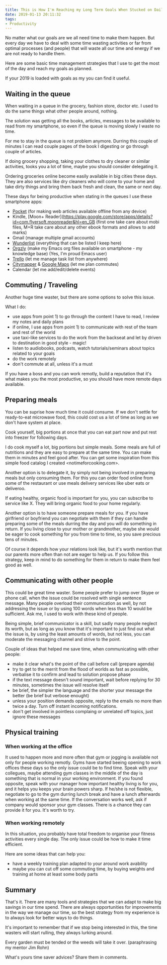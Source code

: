 ```yaml
---
title: This is How I'm Reaching my Long Term Goals When Stucked on Daily Routines
date: 2019-01-13 20:11:32
tags:
- Productivity
---
```


No matter what our goals are we all need time to make them happen. But every day we have to deal with some time wasting activities or far from optimal processes (and people) that will waste all our time and energy if we are not ready to handle them.

Here are some basic time management strategies that I use to get the most of the day and reach my goals as planned.

<!-- more -->

If your 2019 is loaded with goals as my you can find it useful.

## Waiting in the queue

When waiting in a queue in the grocery, fashion store, doctor etc. I used to do the same things what other people around, nothing.

The solution was getting all the books, articles, messages to be available to read from my smartphone, so even if the queue is moving slowly I waste no time.

For me to stay in the queue is not problem anymore. Durring this couple of minutes I can read couple pages of the book I digesting or go through couple of articles.

If doing grocery shopping, taking your clothes to dry cleaner or similar activities, tooks you a lot of time, maybe you should consider delegating it.

Ordering groceries online become easily available in big cities these days. They are also services like dry cleaners who will come to your home and take dirty things and bring them back fresh and clean, the same or next day.

These days for being productive when stating in the queues I use these smartphone apps:
- [Pocket](https://getpocket.com) (for making web articles available offline from any device)
- Kindle, [Moon+ Reader](https://play.google.com/store/apps/details?id=com.flyersoft.moonreader&hl=en_GB (first one take care about mobi files, M+R take care about any other ebook formats and allows to add marks)
- Gmail (manage multiple gmail accounts)
- [Wunderlist](https://www.wunderlist.com) (everything that can be listed I keep here)
- [Orgzly](http://www.orgzly.com) (make my Emacs org files available on smartphone - my knowledge base) (Yes, I'm proud Emacs user)
- [Trello](https://trello.com) (let me manage task list from anywhere)
- [Citymapper](https://citymapper.com) & [Google Maps](https://www.google.com/maps) (let me plan commutes)
- Calendar (let me add/edit/delete events)

## Commuting / Traveling

Another huge time waster, but there are some options to solve this issue.

What I do:
- use apps from point 1) to go through the content I have to read, I review my notes and daily plans
- if online, I use apps from point 1) to communicate with rest of the team and rest of the world
- use taxi-like services to do the work from the backseat and let by driven to destination in good style - magic!
- listen to audiobooks, podcasts, watch tutorials/seminars about topics related to your goals
- do the work remotely
- don't commute at all, unless it's a must

If you have a boss and you can work remotly, build a reputation that it's what makes you the most productive, so you should have more remote days available.

## Preparing meals

You can be suprise how much time it could consume. If we don't settle for ready-to-eat microwave food, this could cost us a lot of time as long as we don't have system at place.

Cook yourself, big portions at once that you can eat part now and put rest into freezer for following days.

I do cook myself a lot, big portions but simple meals. Some meals are full of nutritions and they are easy to prepare at the same time. You can make them in minutes and feel good after. You can get some inspiration from this simple food catalog I created <notimeforcooking.com>.

Another option is to delegate it, by simply not being involved in preparing meals but only consuming them. For this you can order food online from some of the restaurant or use meals delivery services like uber eats or deliveroo.

If eating healthy, organic food is important for you, you can subscribe to service like X. They will bring organic food to your home regularly.

Another option is to have someone prepare meals for you. If you have girlfriend or boyfriend you can negotiate with them if they can handle preparing some of the meals durring the day and you will do something in return. If you living close to your mother or grandmother, maybe she would be eager to cook something for you from time to time, so you save precious tens of minutes.

Of course it depends how your relations look like, but it's worth mention that our parents more often than not are eager to help us. If you follow this strategy, keep in mind to do something for them in return to make them feel good as well.

## Communicating with other people

This could be great time waster. Some people prefer to jump over Skype or phone call, when the issue could be rosolved with single sentence message. Many people overload their communication as well, by not addressing the issue or by using 100 words when less than 10 would be sufficient. Ask me, I used to work with these kind of people.

Being simple, brief communicator is a skill, but sadly many people neglect its worth, but as long as you know that it's important to just find out what the issue is, by using the least amounts of words, but not less, you can moderate the messaging channel and strive to the point.

Couple of ideas that helped me save time, when communicating with other people:
- make it clear what's the point of the call before call (prepare agenda)
- try to get to the merrit from the flood of worlds as fast as possible, verbalise it to confirm and lead to solution propose phase
- if the text message doesn't sound important, wait before replying for 30 minutes, sometimes the issue will resolve itself
- be brief, the simpler the language and the shorter your message the better (be brief but verbose enought)
- unless your position demands opposite, reply to the emails no more than twice a day. Turn off instant incoming notifications.
- don't get involved in pointless complaing or unrelated off topics, just ignore these messages

## Physical training

### When working at the office

It used to happen more and more often that gym or jogging is available not only for people working remotly. Gyms have started beeing opening to work offices these days so the only issue could be to find time. Speak with your collegues, maybe attending gym classes in the middle of the day is something that is normal in your working environment. If you found opposite, speak with your manager how important healthy living is for you, and it helps you keeps your brain powers sharp. If he/she is not flexible, negotiate to go to the gym durring lunch break and have a lunch afterwards when working at the same time. If the conversation works well, ask if company would sponsor your gym classes. There is a chance they can provide it for you. It's worth to try.

### When working remotely

In this situation, you probably have total freedom to organise your fitness activities every single day. The only issue could be how to make it time efficient.

Here are some ideas that can help you:
- have a weekly training plan adapted to your around work avability
- maybe you can cut off some commuting time, by buying weights and training at home at least some body parts

## Summary

That's it. There are many tools and strategies that we can adapt to make big savings in our time spend. There are always opportunities for improvements in the way we manage our time, so the best strategy from my experience is to always look for better ways to do things.

It's important to remember that if we stop being interested in this, the time wasters will start rulling, they always lurking around.

Every garden must be tended or the weeds will take it over. (paraphrasing my mentor Jim Rohn)

What's yours time saver advices? Share them in comments.